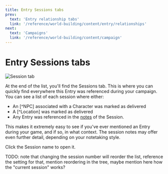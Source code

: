 ```yaml
---
title: Entry Sessions tabs
prev: 
  text: 'Entry relationship tabs'
  link: '/reference/world-building/content/entry/relationships'
next: 
  text: 'Campaigns'
  link: '/reference/world-building/content/campaign'
---
```

# Entry Sessions tabs
![Session tab](/assets/images/session-tab.webp)

At the end of the list, you'll find the Sessions tab.  This is where you can quickly find everywhere this Entry was referenced during your campaign.  You can see a list of each session where either:
* An [^NPC] associated with a Character was marked as delivered
* A [^Location] was marked as delivered
* Any Entry was referenced in the [notes](/reference/world-building/content/session#notes) of the Session.

This makes it extremely easy to see if you've ever mentioned an Entry during your game, and if so, in what context.  The session notes may offer even further detail, depending on your notetaking style.

Click the Session name to open it.

TODO: note that changing the session number will reorder the list, reference the setting for that, mention reordering in the tree, maybe mention here how the "current session" works?